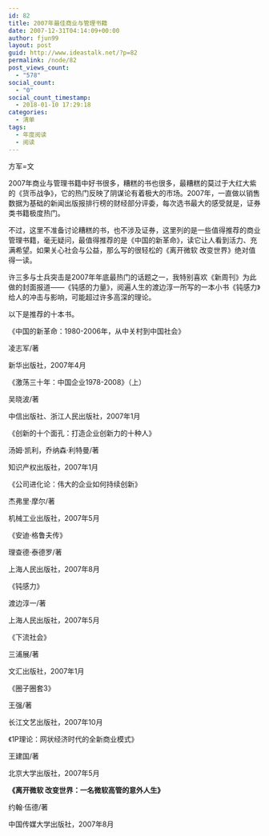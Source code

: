 ```yaml
---
id: 82
title: 2007年最佳商业与管理书籍
date: 2007-12-31T04:14:09+00:00
author: fjun99
layout: post
guid: http://www.ideastalk.net/?p=82
permalink: /node/82
post_views_count:
  - "578"
social_count:
  - "0"
social_count_timestamp:
  - 2018-01-10 17:29:18
categories:
  - 清单
tags:
  - 年度阅读
  - 阅读
---
```

方军=文

2007年商业与管理书籍中好书很多，糟糕的书也很多，最糟糕的莫过于大红大紫的《货币战争》，它的热门反映了阴谋论有着极大的市场。2007年，一直做以销售数据为基础的新闻出版报排行榜的财经部分评委，每次选书最大的感受就是，证券类书籍极度热门。

不过，这里不准备讨论糟糕的书，也不涉及证券，这里列的是一些值得推荐的商业管理书籍，毫无疑问，最值得推荐的是《中国的新革命》，读它让人看到活力、充满希望。如果关心社会与公益，那么写的很轻松的《离开微软 改变世界》绝对值得一读。

许三多与士兵突击是2007年年底最热门的话题之一，我特别喜欢《新周刊》为此做的封面报道——《钝感的力量》，阅遍人生的渡边淳一所写的一本小书《钝感力》给人的冲击与影响，可能超过许多高深的理论。

以下是推荐的十本书。
  
<!--more-->

《中国的新革命：1980-2006年，从中关村到中国社会》
  
凌志军/著
  
新华出版社，2007年4月

《激荡三十年：中国企业1978-2008》（上）
  
吴晓波/著
  
中信出版社、浙江人民出版社，2007年1月

《创新的十个面孔：打造企业创新力的十种人》
  
汤姆·凯利，乔纳森·利特曼/著
  
知识产权出版社，2007年1月

《公司进化论：伟大的企业如何持续创新》
  
杰弗里·摩尔/著
  
机械工业出版社，2007年5月

《安迪·格鲁夫传》
  
理查德·泰德罗/著
  
上海人民出版社，2007年8月

《钝感力》
  
渡边淳一/著
  
上海人民出版社，2007年5月

《下流社会》
  
三浦展/著
  
文汇出版社，2007年1月

《圈子圈套3》
  
王强/著
  
长江文艺出版社，2007年10月

《1P理论：网状经济时代的全新商业模式》
  
王建国/著
  
北京大学出版社，2007年5月

**《离开微软 改变世界：一名微软高管的意外人生》**
  
约翰·伍德/著
  
中国传媒大学出版社，2007年8月